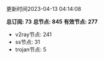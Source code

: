 更新时间2023-04-13 04:14:08

**总订阅: 73**
**总节点: 845**
**有效节点: 277**
- v2ray节点: 241
- ss节点: 31
- trojan节点: 5
